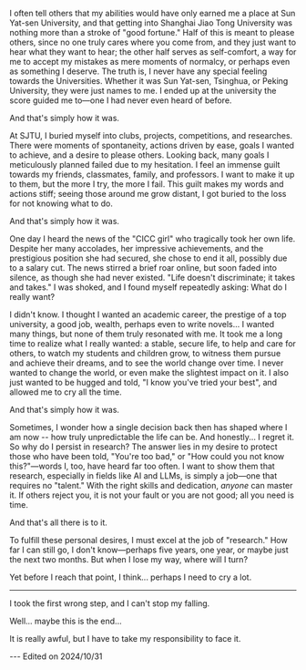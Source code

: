I often tell others that my abilities would have only earned me a place at Sun Yat-sen University, and that getting into Shanghai Jiao Tong University was nothing more than a stroke of "good fortune." Half of this is meant to please others, since no one truly cares where you come from, and they just want to hear what they want to hear; the other half serves as self-comfort, a way for me to accept my mistakes as mere moments of normalcy, or perhaps even as something I deserve. The truth is, I never have any special feeling towards the Universities. Whether it was Sun Yat-sen, Tsinghua, or Peking University, they were just names to me. I ended up at the university the score guided me to—one I had never even heard of before. 

And that's simply how it was.

At SJTU, I buried myself into clubs, projects, competitions, and researches. There were moments of spontaneity, actions driven by ease, goals I wanted to achieve, and a desire to please others. Looking back, many goals I meticulously planned failed due to my hesitation. I feel an immense guilt towards my friends, classmates, family, and professors. I want to make it up to them, but the more I try, the more I fail. This guilt makes my words and actions stiff; seeing those around me grow distant, I got buried to the loss for not knowing what to do.

And that's simply how it was.

One day I heard the news of the "CICC girl" who tragically took her own life.  Despite her many accolades, her impressive achievements, and the prestigious position she had secured, she chose to end it all, possibly due to a salary cut. The news stirred a brief roar online, but soon faded into silence, as though she had never existed. "Life doesn't discriminate; it takes and takes." I was shoked, and I found myself repeatedly asking: What do I really want?

I didn't know. I thought I wanted an academic career, the prestige of a top university, a good job, wealth, perhaps even to write novels... I wanted many things, but none of them truly resonated with me. It took me a long time to realize what I really wanted: a stable, secure life, to help and care for others, to watch my students and children grow, to witness them pursue and achieve their dreams, and to see the world change over time. I never wanted to change the world, or even make the slightest impact on it. I also just wanted to be hugged and told, "I know you've tried your best", and allowed me to cry all the time.

And that's simply how it was.

Sometimes, I wonder how a single decision back then has shaped where I am now -- how truly unpredictable the life can be. And honestly... I regret it. So why do I persist in research? The answer lies in my desire to protect those who have been told, "You're too bad," or "How could you not know this?"—words I, too, have heard far too often. I want to show them that research, especially in fields like AI and LLMs, is simply a job—one that requires no "talent." With the right skills and dedication, _anyone_ can master it. If others reject you, it is not your fault or you are not good; all you need is time.

And that's all there is to it.

To fulfill these personal desires, I must excel at the job of "research." How far I can still go, I don't know—perhaps five years, one year, or maybe just the next two months. But when I lose my way, where will I turn?

Yet before I reach that point, I think... perhaps I need to cry a lot.

---

I took the first wrong step, and I can't stop my falling.

Well... maybe this is the end...

It is really awful, but I have to take my responsibility to face it.

--- Edited on 2024/10/31